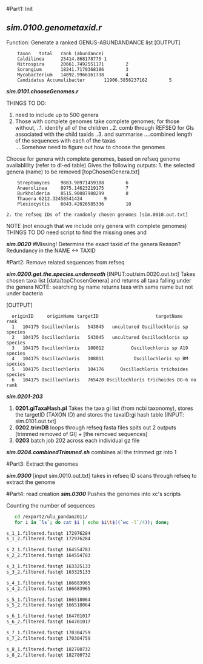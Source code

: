 #Part1: Init

***sim.0100.genometaxid.r***
---

Function: Generate a ranked GENUS-ABUNDANDANCE list 
[OUTPUT]
```
    taxon   total   rank (abundance)
    Caldilinea      25414.868178775 1
    Nitrospira      20661.7492551171        2
    Sorangium       18241.7170368186        3
    Mycobacterium   14892.9966161738        4
    Candidatus Accumulibacter       11906.5856237162        5
```

***sim.0101.chooseGenomes.r***

THINGS TO DO: 
1. need to include up to 500 genera
2. Those with complete genomes take complete genomes; for those without, 
..1. identify all of the children 
..2. comb through REFSEQ for GIs associated with the child taxids 
..3. and summarise 
....combined length of the sequences with each of the taxas  
....Somehow need to figure out how to choose the genomes
	
 Choose for genera with complete genomes, based on refseq genome availablility (refer to dl-ed table)
 Gives the following outputs:
	1. the selected genera (name) to be removed [topChosenGenera.txt]
```
    Streptomyces    9883.98971459188        6
    Anaerolinea     8975.14623219175        7
    Burkholderia    8515.90087908299        8
    Thauera 6212.32458541424        9
    Plesiocystis    6043.42026585336        10
```
	2. the refseq IDs of the randomly chosen genomes [sim.0010.out.txt]

NOTE (not enough that we include only genera with complete genomes)
THINGS TO DO need script to find the missing ones and 


***sim.0020*** 
#Missing!
 Determine the exact taxid of the genera 
 Reason? Redundancy in the NAME <-> TAXID 


#Part2:	Remove related sequences from refseq

***sim.0200.get.the.species.underneath*** 
[INPUT:out/sim.0020.out.txt]
Takes chosen taxa list [data/topChosenGenera] and returns all taxa falling under the genera 
NOTE: searching by name returns taxa with same name but not under bacteria

[OUTPUT]
```
  originID     originName targetID                     targetName    rank
  1   104175 Oscillochloris   543045   uncultured Oscillochloris sp species
  2   104175 Oscillochloris   543045   uncultured Oscillochloris sp species
  3   104175 Oscillochloris   108012          Oscillochloris sp A19 species
  4   104175 Oscillochloris   108011           Oscillochloris sp BM species
  5   104175 Oscillochloris   104176      Oscillochloris trichoides species
  6   104175 Oscillochloris   765420 Oscillochloris trichoides DG-6 no rank
```

***sim.0201-203***
   1. **0201.giTaxaHash.pl** Takes the taxa gi list (from ncbi taxonomy), stores the targetID (TAXON ID) and stores the taxaID:gi hash table  [INPUT: sim.0101.out.txt]
   2. **0202.trimDB** loops through refseq fasta files spits out 2 outputs [trimmed removed of GI] + [the removed sequences]
   3. **0203** batch job 202 across each individual gz file

***sim.0204.combinedTrimmed.sh***
combines all the trimmed gz into 1

#Part3: Extract the genomes 

***sim.0300***
[input sim.0010.out.txt]
	takes in refseq ID 
scans through refseq to extract the genome

#Part4: read creation
***sim.0300***
Pushes the genomes into xc's scripts

Counting the number of sequences 
```bash
   cd /export2/ulu_pandan2011/
   for i in `ls`; do cat $i | echo $i\t$((`wc -l`/4)); done;

s_1_1.filtered.fastqt 172976284
s_1_2.filtered.fastqt 172976284

s_2_1.filtered.fastqt 164554783
s_2_2.filtered.fastqt 164554783

s_3_1.filtered.fastqt 163325133
s_3_2.filtered.fastqt 163325133

s_4_1.filtered.fastqt 166683965
s_4_2.filtered.fastqt 166683965

s_5_1.filtered.fastqt 166518064
s_5_2.filtered.fastqt 166518064

s_6_1.filtered.fastqt 164701017
s_6_2.filtered.fastqt 164701017

s_7_1.filtered.fastqt 170304759
s_7_2.filtered.fastqt 170304759

s_8_1.filtered.fastqt 182780732
s_8_2.filtered.fastqt 182780732
```
